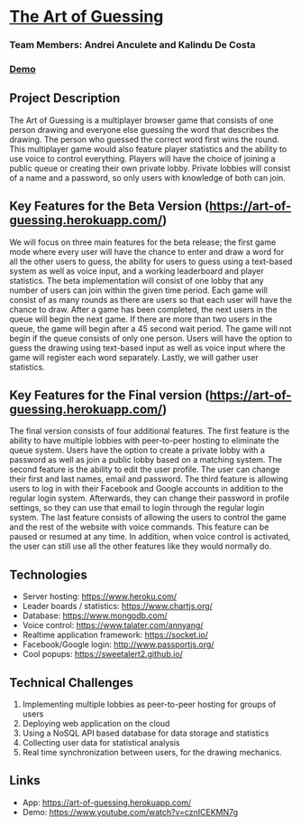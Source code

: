 
# <a href="https://art-of-guessing.herokuapp.com/">The Art of Guessing </a>
###  Team Members: Andrei Anculete and Kalindu De Costa
###  <a href="https://www.youtube.com/watch?v=cznICEKMN7g">Demo</a>

## Project Description

The Art of Guessing is a multiplayer browser game that consists of one person drawing and everyone else guessing the word that describes the drawing. The person who guessed the correct word first wins the round. This multiplayer game would also feature player statistics and the ability to use voice to control everything. Players will have the choice of joining a public queue or creating their own private lobby. Private lobbies will consist of a name and a password, so only users with knowledge of both can join.

## Key Features for the Beta Version (https://art-of-guessing.herokuapp.com/)

We will focus on three main features for the beta release; the first game mode where every user will have the chance to enter and draw a word for all the other users to guess, the ability for users to guess using a text-based system as well as voice input, and a working leaderboard and player statistics. The beta implementation will consist of one lobby that any number of users can join within the given time period. Each game will consist of as many rounds as there are users so that each user will have the chance to draw. After a game has been completed, the next users in the queue will begin the next game. If there are more than two users in the queue, the game will begin after a 45 second wait period. The game will not begin if the queue consists of only one person. Users will have the option to guess the drawing using text-based input as well as voice input where the game will register each word separately. Lastly, we will gather user statistics. 

## Key Features for the Final version (https://art-of-guessing.herokuapp.com/)

The final version consists of four additional features. The first feature is the ability to have multiple lobbies with peer-to-peer hosting to eliminate the queue system. Users have the option to create a private lobby with a password as well as join a public lobby based on a matching system. The second feature is the ability to edit the user profile. The user can change their first and last names, email and password. The third feature is allowing users to log in with their Facebook and Google accounts in addition to the regular login system. Afterwards, they can change their password in profile settings, so they can use that email to login through the regular login system. The last feature consists of allowing the users to control the game and the rest of the website with voice commands. This feature can be paused or resumed at any time. In addition, when voice control is activated, the user can still use all the other features like they would normally do.

## Technologies
- Server hosting: https://www.heroku.com/
- Leader boards / statistics: https://www.chartjs.org/
- Database: https://www.mongodb.com/
- Voice control: https://www.talater.com/annyang/
- Realtime application framework: https://socket.io/
- Facebook/Google login: http://www.passportjs.org/
- Cool popups: https://sweetalert2.github.io/

## Technical Challenges
1. Implementing multiple lobbies as peer-to-peer hosting for groups of users
2. Deploying web application on the cloud
3. Using a NoSQL API based database for data storage and statistics
4. Collecting user data for statistical analysis
5. Real time synchronization between users, for the drawing mechanics.

## Links
- App: https://art-of-guessing.herokuapp.com/
- Demo: https://www.youtube.com/watch?v=cznICEKMN7g
